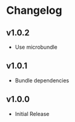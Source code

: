 # Changelog

## v1.0.2

- Use microbundle

## v1.0.1

- Bundle dependencies

## v1.0.0

- Initial Release
